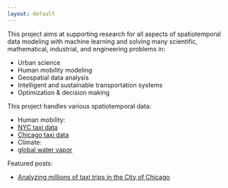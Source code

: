 ```yaml
---
layout: default
---
```

This project aims at supporting research for all aspects of spatiotemporal data modeling with machine learning and solving many scientific, mathematical, industrial, and engineering problems in:

- Urban science
- Human mobility modeling
- Geospatial data analysis
- Intelligent and sustainable transportation systems
- Optimization & decision making

This project handles various spatiotemporal data:

- Human mobility:
 - [NYC taxi data](https://transdim.github.io/dataset/NYC-taxi/)
 - [Chicago taxi data](https://spatiotemporal-data.github.io/Chicago-mobility/taxi-data/)
- Climate:
 - [global water vapor](https://spatiotemporal-data.github.io/climate/water-vapor/)

Featured posts:

- [Analyzing millions of taxi trips in the City of Chicago](https://spatiotemporal-data.github.io/Chicago-mobility/taxi-data/)

<br>

